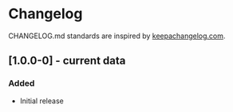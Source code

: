 # Changelog

CHANGELOG.md standards are inspired by [keepachangelog.com](https://keepachangelog.com/en/1.0.0/).

## [1.0.0-0] - current data

### Added

- Initial release
